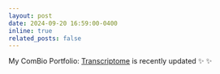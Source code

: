 ```yaml
---
layout: post
date: 2024-09-20 16:59:00-0400
inline: true
related_posts: false
---
```


My ComBio Portfolio: [Transcriptome](https://kuchikinamthip.github.io/projects/Transcriptome/)  is recently updated :sparkles: :sparkles: 